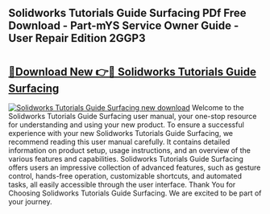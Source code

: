 ## Solidworks Tutorials Guide Surfacing PDf Free Download - Part-mYS Service Owner Guide - User Repair Edition 2GGP3

# <h2><a href="http://bc49695.oget.top/?id=Solidworks+Tutorials+Guide+Surfacing">🔗Download New 👉🔴 Solidworks Tutorials Guide Surfacing</a></h2>

[![Solidworks Tutorials Guide Surfacing new download](https://i.imgur.com/5g1atiW.png)](http://bc49695.oget.top/?id=Solidworks+Tutorials+Guide+Surfacing)
Welcome to the Solidworks Tutorials Guide Surfacing user manual, your one-stop resource for understanding and using your new product. To ensure a successful experience with your new Solidworks Tutorials Guide Surfacing, we recommend reading this user manual carefully. It contains detailed information on product setup, usage instructions, and an overview of the various features and capabilities. Solidworks Tutorials Guide Surfacing offers users an impressive collection of advanced features, such as gesture control, hands-free operation, customizable shortcuts, and automated tasks, all easily accessible through the user interface. Thank You for Choosing Solidworks Tutorials Guide Surfacing. We are excited to be part of your journey.
